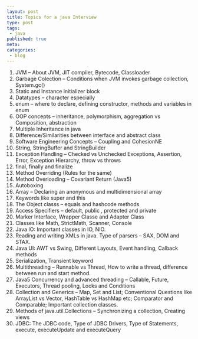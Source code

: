 ```yaml
---
layout: post
title: Topics for a java Interview
type: post
tags:
 - java
published: true
meta:
categories:
 - blog
---
```


1. JVM – About JVM, JIT compiler, Bytecode, Classloader
2. Garbage Colection – Conditions when JVM invokes garbage collection, System.gc()
3. Static and Instance initializer block
4. Datatypes – character especially
5. enum – where to declare, defining constructor, methods and variables in enum
6. OOP concepts – inheritance, polymorphism, aggregation vs Composition, abstraction
7. Multiple Inheritance in java
8. Difference/Similarities between interface and abstract class
9. Software Engineering Concepts – Coupling and CohesionNE
10. String, StringBuffer and StringBuilder
11. Exception Handling – Checked vs Unchecked Exceptions, Assertion, Error, Exception Hierarchy, throw vs throws
12. final, finally and finalize
13. Method Overriding (Rules for the same)
14. Method Overloading – Covariant Return (Java5)
15. Autoboxing
16. Array – Declaring an anonymous and multidimensional array
17. Keywords like super and this
18. The Object classs – equals and hashcode methods
19. Access Specifiers – default, public , protected and private
20. Marker Interface, Wrapper Classe and Adapter Class
21. Classes like Math, StrictMath, Scanner, Console
22. Java IO: Important classes in IO, NIO.
23. Reading and writing XMLs in java. Type of parsers – SAX, DOM and STAX.
24. Java UI: AWT vs Swing, Different Layouts, Event handling, Calback methods
25. Serialization, Transient keyword
26. Multithreading – Runnable vs Thread, How to write a thread, difference between run and start method.
27. Java5 Concurrency and advanced threading – Callable, Future, Executors, Thread pooling, Locks and Conditions
28. Collection and Generics – Map, Set and List; Conventional Questions like ArrayList vs Vector, HashTable vs HashMap etc; Comparator and Comparable; Important collection classes.
29. Methods of java.util.Collections – Synchronizing a collection, Creating views
30. JDBC: The JDBC code, Type of JDBC Drivers, Type of Statements, execute, executeUpdate and executeQuery